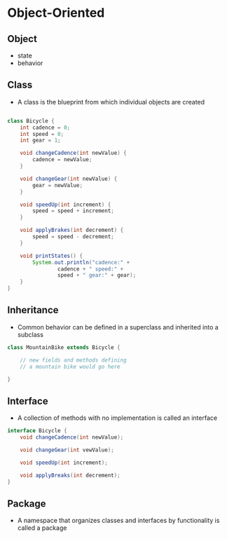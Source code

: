 # Object-Oriented

## Object

- state
- behavior

## Class

- A class is the blueprint from which individual objects are created

```java

class Bicycle {
    int cadence = 0;
    int speed = 0;
    int gear = 1;

    void changeCadence(int newValue) {
        cadence = newValue;
    }

    void changeGear(int newValue) {
        gear = newValue;
    }

    void speedUp(int increment) {
        speed = speed + increment;
    }

    void applyBrakes(int decrement) {
        speed = speed - decrement;
    }

    void printStates() {
        System.out.println("cadence:" +
                cadence + " speed:" +
                speed + " gear:" + gear);
    }
}

```

## Inheritance
- Common behavior can be defined in a superclass and inherited into a subclass

```java
class MountainBike extends Bicycle {

    // new fields and methods defining 
    // a mountain bike would go here

}
```

## Interface 
- A collection of methods with no implementation is called an interface

```java
interface Bicycle {
    void changeCadence(int newValue);

    void changeGear(int vewValue);

    void speedUp(int increment);

    void applyBreaks(int decrement);
}
```

## Package
- A namespace that organizes classes and interfaces by functionality is called a package